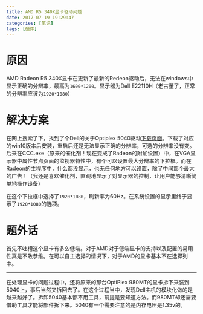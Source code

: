 ```yaml
---
title: AMD R5 340X显卡驱动问题
date: 2017-07-19 19:29:47
categories: [笔记]
tags: [硬件]
---
```


# 原因
AMD Radeon R5 340X显卡在更新了最新的Redeon驱动后，无法在windows中显示正确的分辨率，最高为`1600*1200`。显示器为Dell E22110H（老古董了，正常的分辨率应该为`1920*1080`）

# 解决方案
在网上搜索了下，找到了个Dell的关于Optiplex 5040驱动[下载页面](http://zh.community.dell.com/support_forums/desktops/f/236/t/14252)。下载了对应的win10版本后安装，重启后还是无法显示正确的分辨率，可选的分辨率没有变。后来在CCC.exe（原来的催化剂！现在变成了Radeon的附加设置）中，在VGA显示器中属性节点页面的监视器特性中，有个可以设置最大分辨率的下拉框。而在Radeon的主程序中，什么都没显示，也无任何地方可以设置，除了中间那个最大的广告！（我还是喜欢催化剂，直观地显示了对显示器的控制，让用户能够清晰简单地操作设备）

在这个下拉框中选择了`1920*1080`，刷新率为60Hz。在系统设置的显示里终于显示了`1920*1080`的选项。

# 题外话
首先不吐槽这个显卡有多么低端。对于AMD对于低端显卡的支持以及配置的易用性真是不敢恭维。在可以自主选择的情况下，对于AMD的显卡基本不在选择列中。

***
在处理显卡的问题过程中，还将原来的那台OptiPlex 980MT的显卡拆下来装到5040上，事后当然又拆回去了。在这个过程当中，发现Dell主机的模块化做的是越来越好了。拆卸5040基本都不用工具，前提是要知道方法。而980MT却还需要借助工具才能将部件拆下来。5040有一个需要注意的是内存电压是1.35v的。

